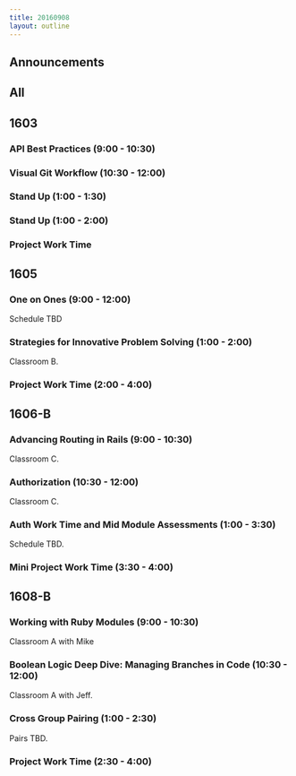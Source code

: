 ```yaml
---
title: 20160908
layout: outline
---
```


## Announcements

## All

## 1603

### API Best Practices (9:00 - 10:30)

### Visual Git Workflow (10:30 - 12:00)

### Stand Up (1:00 - 1:30)

### Stand Up (1:00 - 2:00)

### Project Work Time


## 1605

### One on Ones (9:00 - 12:00)

Schedule TBD

### Strategies for Innovative Problem Solving (1:00 - 2:00)

Classroom B.

### Project Work Time (2:00 - 4:00)


## 1606-B

### Advancing Routing in Rails (9:00 - 10:30)

Classroom C.

### Authorization (10:30 - 12:00)

Classroom C.

### Auth Work Time and Mid Module Assessments (1:00 - 3:30)

Schedule TBD.

### Mini Project Work Time (3:30 - 4:00)


## 1608-B

### Working with Ruby Modules (9:00 - 10:30)

Classroom A with Mike

### Boolean Logic Deep Dive: Managing Branches in Code (10:30 - 12:00)

Classroom A with Jeff.

### Cross Group Pairing (1:00 - 2:30)

Pairs TBD.

### Project Work Time (2:30 - 4:00)


